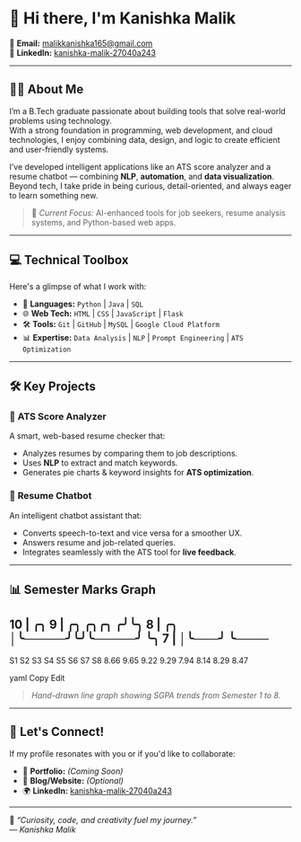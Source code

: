 
# 👋 Hi there, I'm **Kanishka Malik**  

📧 **Email:** malikkanishka165@gmail.com  
🔗 **LinkedIn:** [kanishka-malik-27040a243](https://www.linkedin.com/in/kanishka-malik-27040a243/)

---

## 🧑‍💼 About Me

I’m a B.Tech graduate passionate about building tools that solve real-world problems using technology.  
With a strong foundation in programming, web development, and cloud technologies, I enjoy combining data, design, and logic to create efficient and user-friendly systems.  

I’ve developed intelligent applications like an ATS score analyzer and a resume chatbot — combining **NLP**, **automation**, and **data visualization**.  
Beyond tech, I take pride in being curious, detail-oriented, and always eager to learn something new.

> 🎯 *Current Focus:* AI-enhanced tools for job seekers, resume analysis systems, and Python-based web apps.

---

## 💻 Technical Toolbox

Here's a glimpse of what I work with:

- 🚀 **Languages:** `Python` | `Java` | `SQL`
- 🌐 **Web Tech:** `HTML` | `CSS` | `JavaScript` | `Flask`
- 🛠️ **Tools:** `Git` | `GitHub` | `MySQL` | `Google Cloud Platform`
- 📊 **Expertise:** `Data Analysis` | `NLP` | `Prompt Engineering` | `ATS Optimization`

---

## 🛠️ Key Projects

### 📌 **ATS Score Analyzer**
A smart, web-based resume checker that:
- Analyzes resumes by comparing them to job descriptions.
- Uses **NLP** to extract and match keywords.
- Generates pie charts & keyword insights for **ATS optimization**.

### 🤖 **Resume Chatbot**
An intelligent chatbot assistant that:
- Converts speech-to-text and vice versa for a smoother UX.
- Answers resume and job-related queries.
- Integrates seamlessly with the ATS tool for **live feedback**.

---

## 📊 Semester Marks Graph 

10 | ╭╮
9 | ╭╮ ╭╮╭╮ ╭╯╰╮
8 | ╭╮ │╰─────╯╰╯╰─────╯ ╰╮
7 | │╰───╯ ╰────
--------------------------------
S1 S2 S3 S4 S5 S6 S7 S8
8.66 9.65 9.22 9.29 7.94 8.14 8.29 8.47

yaml
Copy
Edit

> *Hand-drawn line graph showing SGPA trends from Semester 1 to 8.*

---

## 🤝 Let's Connect!

If my profile resonates with you or if you'd like to collaborate:

- 💼 **Portfolio:** *(Coming Soon)*  
- 📝 **Blog/Website:** *(Optional)*  
- 🌍 **LinkedIn:** [kanishka-malik-27040a243](https://www.linkedin.com/in/kanishka-malik-27040a243/)

---

🧠 *“Curiosity, code, and creativity fuel my journey.”*  
— _Kanishka Malik_
